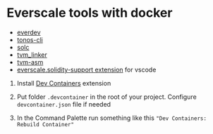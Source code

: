 # Everscale tools with docker

- [everdev](https://github.com/tonlabs/everdev)
- [tonos-cli](https://github.com/tonlabs/tonos-cli)
- [solc](https://github.com/tonlabs/TON-Solidity-Compiler)
- [tvm_linker](https://github.com/tonlabs/TVM-linker)
- [tvm-asm](https://github.com/tonlabs/ever-assembler)
- [everscale.solidity-support extension](https://marketplace.visualstudio.com/items?itemName=everscale.solidity-support) for vscode

1. Install [Dev Containers](https://marketplace.visualstudio.com/items?itemName=ms-vscode-remote.remote-containers) extension

2. Put folder `.devcontainer` in the root of your project. Configure `devcontainer.json` file if needed

3. In the Command Palette run something like this `"Dev Containers: Rebuild Container"`